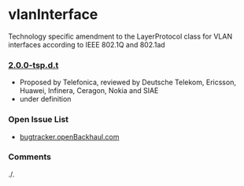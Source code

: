 # vlanInterface
Technology specific amendment to the LayerProtocol class for VLAN interfaces according to IEEE 802.1Q and 802.1ad

### [2.0.0-tsp.d.t](../../tree/tsp)
- Proposed by Telefonica, reviewed by Deutsche Telekom, Ericsson, Huawei, Infinera, Ceragon, Nokia and SIAE
- under definition

### Open Issue List
- [bugtracker.openBackhaul.com](https://bugtracker.openBackhaul.com)

### Comments
./.
